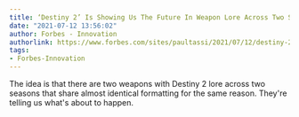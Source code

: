 ```yaml
---
title: ‘Destiny 2’ Is Showing Us The Future In Weapon Lore Across Two Seasons Now
date: "2021-07-12 13:56:02"
author: Forbes - Innovation
authorlink: https://www.forbes.com/sites/paultassi/2021/07/12/destiny-2-is-showing-us-the-future-in-weapon-lore-across-two-seasons-now/
tags:
- Forbes-Innovation
---
```

The idea is that there are two weapons with Destiny 2 lore across two seasons that share almost identical formatting for the same reason. They're telling us what's about to happen.